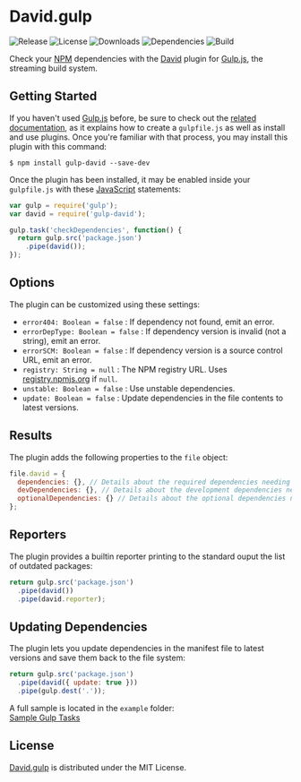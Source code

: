 # David.gulp
![Release](http://img.shields.io/npm/v/gulp-david.svg) ![License](http://img.shields.io/npm/l/gulp-david.svg) ![Downloads](http://img.shields.io/npm/dm/gulp-david.svg) ![Dependencies](http://img.shields.io/david/cedx/david.gulp.svg) ![Build](http://img.shields.io/travis/cedx/david.gulp.svg)

Check your [NPM](https://www.npmjs.com) dependencies with the [David](https://david-dm.org) plugin for [Gulp.js](http://gulpjs.com), the streaming build system.

## Getting Started
If you haven't used [Gulp.js](http://gulpjs.com) before, be sure to check out the [related documentation](https://github.com/gulpjs/gulp/blob/master/docs/README.md), as it explains how to create a `gulpfile.js` as well as install and use plugins. Once you're familiar with that process, you may install this plugin with this command:

```shell
$ npm install gulp-david --save-dev
```

Once the plugin has been installed, it may be enabled inside your `gulpfile.js` with these [JavaScript](https://developer.mozilla.org/en-US/docs/Web/JavaScript) statements:

```javascript
var gulp = require('gulp');
var david = require('gulp-david');

gulp.task('checkDependencies', function() {
  return gulp.src('package.json')
    .pipe(david());
});

```

## Options
The plugin can be customized using these settings:

- `error404: Boolean = false` : If dependency not found, emit an error.
- `errorDepType: Boolean = false` : If dependency version is invalid (not a string), emit an error.
- `errorSCM: Boolean = false` : If dependency version is a source control URL, emit an error.
- `registry: String = null` : The NPM registry URL. Uses [registry.npmjs.org](https://registry.npmjs.org) if `null`.
- `unstable: Boolean = false` : Use unstable dependencies.
- `update: Boolean = false` : Update dependencies in the file contents to latest versions.

## Results
The plugin adds the following properties to the `file` object:

```javascript
file.david = {
  dependencies: {}, // Details about the required dependencies needing an update.
  devDependencies: {}, // Details about the development dependencies needing an update.
  optionalDependencies: {} // Details about the optional dependencies needing an update.
};
```

## Reporters
The plugin provides a builtin reporter printing to the standard ouput the list of outdated packages:

```javascript
return gulp.src('package.json')
  .pipe(david())
  .pipe(david.reporter);
```

## Updating Dependencies
The plugin lets you update dependencies in the manifest file to latest versions and save them back to the file system:

```javascript
return gulp.src('package.json')
  .pipe(david({ update: true }))
  .pipe(gulp.dest('.'));
```

A full sample is located in the `example` folder:  
[Sample Gulp Tasks](https://github.com/cedx/david.gulp/blob/master/example/gulpfile.js)

## License
[David.gulp](https://github.com/cedx/david.gulp) is distributed under the MIT License.
